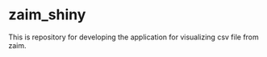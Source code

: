 # zaim_shiny
This is repository for developing the application for visualizing csv file from zaim. 
